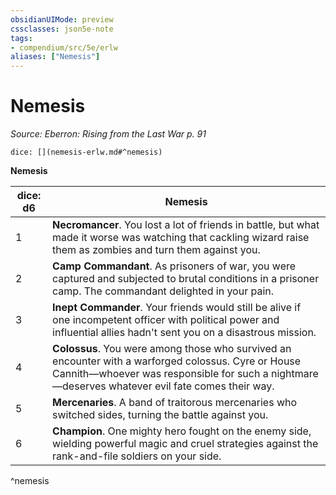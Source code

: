 ```yaml
---
obsidianUIMode: preview
cssclasses: json5e-note
tags:
- compendium/src/5e/erlw
aliases: ["Nemesis"]
---
```

# Nemesis
*Source: Eberron: Rising from the Last War p. 91* 

`dice: [](nemesis-erlw.md#^nemesis)`

**Nemesis**

| dice: d6 | Nemesis |
|----------|---------|
| 1 | **Necromancer**. You lost a lot of friends in battle, but what made it worse was watching that cackling wizard raise them as zombies and turn them against you. |
| 2 | **Camp Commandant**. As prisoners of war, you were captured and subjected to brutal conditions in a prisoner camp. The commandant delighted in your pain. |
| 3 | **Inept Commander**. Your friends would still be alive if one incompetent officer with political power and influential allies hadn't sent you on a disastrous mission. |
| 4 | **Colossus**. You were among those who survived an encounter with a warforged colossus. Cyre or House Cannith—whoever was responsible for such a nightmare—deserves whatever evil fate comes their way. |
| 5 | **Mercenaries**. A band of traitorous mercenaries who switched sides, turning the battle against you. |
| 6 | **Champion**. One mighty hero fought on the enemy side, wielding powerful magic and cruel strategies against the rank-and-file soldiers on your side. |
^nemesis